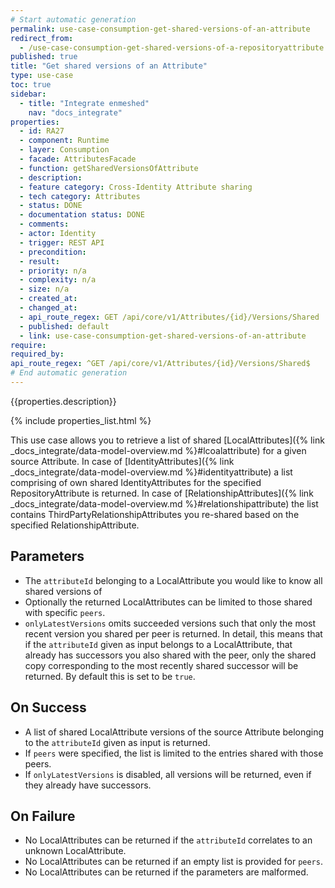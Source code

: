 ```yaml
---
# Start automatic generation
permalink: use-case-consumption-get-shared-versions-of-an-attribute
redirect_from:
  - /use-case-consumption-get-shared-versions-of-a-repositoryattribute
published: true
title: "Get shared versions of an Attribute"
type: use-case
toc: true
sidebar:
  - title: "Integrate enmeshed"
    nav: "docs_integrate"
properties:
  - id: RA27
  - component: Runtime
  - layer: Consumption
  - facade: AttributesFacade
  - function: getSharedVersionsOfAttribute
  - description:
  - feature category: Cross-Identity Attribute sharing
  - tech category: Attributes
  - status: DONE
  - documentation status: DONE
  - comments:
  - actor: Identity
  - trigger: REST API
  - precondition:
  - result:
  - priority: n/a
  - complexity: n/a
  - size: n/a
  - created_at:
  - changed_at:
  - api_route_regex: GET /api/core/v1/Attributes/{id}/Versions/Shared
  - published: default
  - link: use-case-consumption-get-shared-versions-of-an-attribute
require:
required_by:
api_route_regex: ^GET /api/core/v1/Attributes/{id}/Versions/Shared$
# End automatic generation
---
```


{{properties.description}}

{% include properties_list.html %}

This use case allows you to retrieve a list of shared [LocalAttributes]({% link _docs_integrate/data-model-overview.md %}#lcoalattribute) for a given source Attribute.
In case of [IdentityAttributes]({% link _docs_integrate/data-model-overview.md %}#identityattribute) a list comprising of own shared IdentityAttributes for the specified RepositoryAttribute is returned.
In case of [RelationshipAttributes]({% link _docs_integrate/data-model-overview.md %}#relationshipattribute) the list contains ThirdPartyRelationshipAttributes you re-shared based on the specified RelationshipAttribute.

## Parameters

- The `attributeId` belonging to a LocalAttribute you would like to know all shared versions of
- Optionally the returned LocalAttributes can be limited to those shared with specific `peers`.
- `onlyLatestVersions` omits succeeded versions such that only the most recent version you shared per peer is returned. In detail, this means that if the `attributeId` given as input belongs to a LocalAttribute, that already has successors you also shared with the peer, only the shared copy corresponding to the most recently shared successor will be returned. By default this is set to be `true`.

## On Success

- A list of shared LocalAttribute versions of the source Attribute belonging to the `attributeId` given as input is returned.
- If `peers` were specified, the list is limited to the entries shared with those peers.
- If `onlyLatestVersions` is disabled, all versions will be returned, even if they already have successors.

## On Failure

- No LocalAttributes can be returned if the `attributeId` correlates to an unknown LocalAttribute.
- No LocalAttributes can be returned if an empty list is provided for `peers`.
- No LocalAttributes can be returned if the parameters are malformed.
